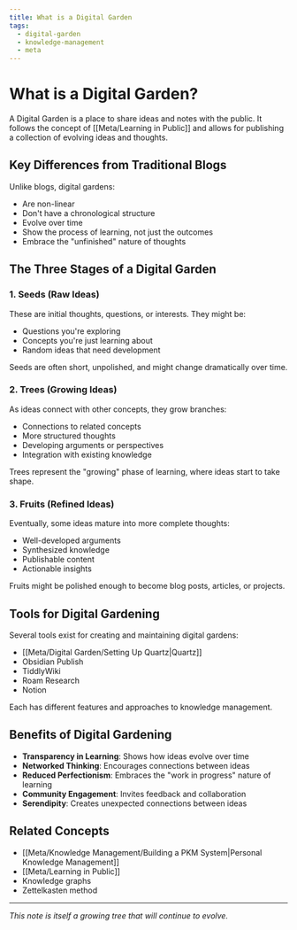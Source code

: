 ```yaml
---
title: What is a Digital Garden
tags:
  - digital-garden
  - knowledge-management
  - meta
---
```


# What is a Digital Garden?

A Digital Garden is a place to share ideas and notes with the public. It follows the concept of [[Meta/Learning in Public]] and allows for publishing a collection of evolving ideas and thoughts.

## Key Differences from Traditional Blogs

Unlike blogs, digital gardens:
- Are non-linear
- Don't have a chronological structure
- Evolve over time
- Show the process of learning, not just the outcomes
- Embrace the "unfinished" nature of thoughts

## The Three Stages of a Digital Garden

### 1. Seeds (Raw Ideas)

These are initial thoughts, questions, or interests. They might be:
- Questions you're exploring
- Concepts you're just learning about
- Random ideas that need development

Seeds are often short, unpolished, and might change dramatically over time.

### 2. Trees (Growing Ideas)

As ideas connect with other concepts, they grow branches:
- Connections to related concepts
- More structured thoughts
- Developing arguments or perspectives
- Integration with existing knowledge

Trees represent the "growing" phase of learning, where ideas start to take shape.

### 3. Fruits (Refined Ideas)

Eventually, some ideas mature into more complete thoughts:
- Well-developed arguments
- Synthesized knowledge
- Publishable content
- Actionable insights

Fruits might be polished enough to become blog posts, articles, or projects.

## Tools for Digital Gardening

Several tools exist for creating and maintaining digital gardens:
- [[Meta/Digital Garden/Setting Up Quartz|Quartz]]
- Obsidian Publish
- TiddlyWiki
- Roam Research
- Notion

Each has different features and approaches to knowledge management.

## Benefits of Digital Gardening

- **Transparency in Learning**: Shows how ideas evolve over time
- **Networked Thinking**: Encourages connections between ideas
- **Reduced Perfectionism**: Embraces the "work in progress" nature of learning
- **Community Engagement**: Invites feedback and collaboration
- **Serendipity**: Creates unexpected connections between ideas

## Related Concepts

- [[Meta/Knowledge Management/Building a PKM System|Personal Knowledge Management]]
- [[Meta/Learning in Public]]
- Knowledge graphs
- Zettelkasten method

---

*This note is itself a growing tree that will continue to evolve.* 